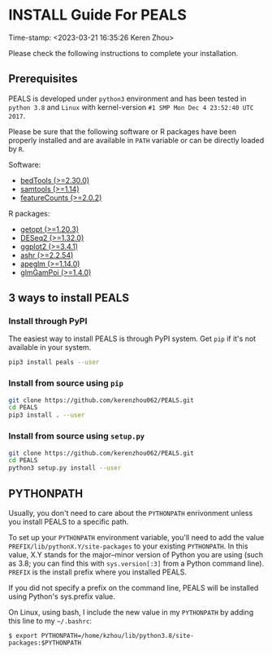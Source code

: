 # INSTALL Guide For PEALS
Time-stamp: <2023-03-21 16:35:26 Keren Zhou>

Please check the following instructions to complete your installation.

## Prerequisites

PEALS is developed under `python3` environment and has been tested in `python 3.8` and `Linux` with kernel-version `#1 SMP Mon Dec 4 23:52:40 UTC 2017`.

Please be sure that the following software or R packages have been properly installed and are available in `PATH` variable or can be directly loaded by `R`.

Software:
 * [bedTools (>=2.30.0)](https://bedtools.readthedocs.io/en/latest/content/installation.html)
 * [samtools (>=1.14)](http://www.htslib.org/download/)
 * [featureCounts (>=2.0.2)](https://subread.sourceforge.net/featureCounts.html)

R packages:
 * [getopt (>=1.20.3)](https://bioconductor.org/packages/release/bioc/html/DESeq2.html)
 * [DESeq2 (>=1.32.0)](https://bioconductor.org/packages/release/bioc/html/DESeq2.html)
 * [ggplot2 (>=3.4.1)](https://ggplot2.tidyverse.org/index.html)
 * [ashr (>=2.2.54)](https://github.com/stephens999/ashr)
 * [apeglm (>=1.14.0)](https://bioconductor.org/packages/release/bioc/html/apeglm.html)
 * [glmGamPoi (>=1.4.0)](https://bioconductor.org/packages/release/bioc/html/glmGamPoi.html)

## 3 ways to install PEALS

### Install through PyPI

The easiest way to install PEALS is through PyPI system. Get `pip` if
it's not available in your system.

```bash
pip3 install peals --user

```

### Install from source using `pip`

```bash
git clone https://github.com/kerenzhou062/PEALS.git
cd PEALS
pip3 install . --user

```

### Install from source using `setup.py`

```bash
git clone https://github.com/kerenzhou062/PEALS.git
cd PEALS
python3 setup.py install --user

```

## PYTHONPATH
Usually, you don't need to care about the `PYTHONPATH` enrivonment 
unless you install PEALS to a specific path.

To set up your `PYTHONPATH` environment variable, you'll need to add
the value `PREFIX/lib/pythonX.Y/site-packages` to your existing
`PYTHONPATH`. In this value, X.Y stands for the major–minor version of
Python you are using (such as 3.8; you can find this with
`sys.version[:3]` from a Python command line). `PREFIX` is the install
prefix where you installed PEALS.

If you did not specify a prefix on
the command line, PEALS will be installed using Python's sys.prefix
value.

On Linux, using bash, I include the new value in my `PYTHONPATH` by
adding this line to my `~/.bashrc`:

 `$ export
 PYTHONPATH=/home/kzhou/lib/python3.8/site-packages:$PYTHONPATH`
